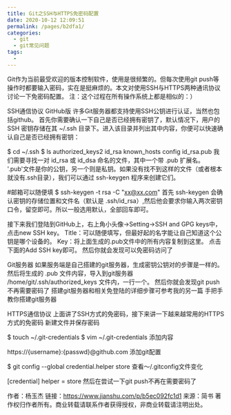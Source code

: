 ```yaml
---
title: Git之SSH与HTTPS免密码配置
date: 2020-10-12 12:09:51
permalink: /pages/b2dfa1/
categories:
  - git
  - git常见问题
tags:
  - 
---
```

<!--
 * @Author: 中箭的吴起
 * @Date: 2020-07-29 00:04:59
 * @LastEditTime: 2020-07-29 00:04:59
 * @LastEditors: 中箭的吴起
 * @Description: 
 * @FilePath: \科技文章c:\Users\admin\OneDrive\studybook\linux\git\git常见问题\Git之SSH与HTTPS免密码配置.md
 * @日行一善，每日一码
--> 
Git作为当前最受欢迎的版本控制软件，使用是很频繁的。但每次使用git push等操作时都要输入密码，实在是挺麻烦的。本文对使用SSH与HTTPS两种通讯协议讨论一下免密码配置。
注：这个过程在所有操作系统上都是相似的：）

SSH通信协议
GitHub版
许多Git服务器都支持使用SSH公钥进行认证，当然也包括github。
首先你需要确认一下自己是否已经拥有密钥了，默认情况下，用户的 SSH 密钥存储在其 ~/.ssh 目录下。进入该目录并列出其中内容，你便可以快速确认自己是否已经拥有密钥：

$ cd ~/.ssh
$ ls
authorized_keys2  id_rsa       known_hosts
config            id_rsa.pub
我们需要寻找一对 id_rsa 或 id_dsa 命名的文件，其中一个带 .pub 扩展名。 '.pub'文件是你的公钥，另一个则是私钥。如果没有找不到这样的文件（或者根本就没有.ssh目录），我们可以通过 ssh-keygen 程序来创建它们。

#邮箱可以随便填
$ ssh-keygen -t rsa -C "xx@xx.com"
首先 ssh-keygen 会确认密钥的存储位置和文件名（默认是 .ssh/id_rsa）,然后他会要求你输入两次密钥口令，留空即可。所以一般选用默认，全部回车即可。

接下来我们登陆到GitHub上，右上角小头像->Setting->SSH and GPG keys中，点击new SSH key。
Title：可以随便填写，但最好起的名字能让自己知道这个公钥是哪个设备的。
Key：将上面生成的.pub文件中的所有内容复制到这里。
点击下面的Add SSH key即可。
然后你就会发现可以免密码访问了

Git服务器
如果服务端是自己搭建的git服务器，生成密钥公钥对的步骤是一样的。
然后将生成的 .pub 文件内容，导入到git服务器 /home/git/.ssh/authorized_keys 文件内，一行一个。
然后你就会发现git push 不再需要密码了
搭建git服务器和相关免登陆的详细步骤可参考我的另一篇 手把手教你搭建git服务器

HTTPS通信协议
上面讲了SSH方式的免密码，接下来讲一下越来越常用的HTTPS方式的免密码
新建文件并保存密码

$ touch ~/.git-credentials
$ vim ~/.git-credentials
添加内容

https://{username}:{passwd}@github.com
添加git配置

$ git config --global credential.helper store
查看～/.gitconfig文件变化

[credential]
    helper = store
然后在尝试一下git push不再在需要密码了

作者：杨玉杰
链接：https://www.jianshu.com/p/b5ec092fc1d1
来源：简书
著作权归作者所有。商业转载请联系作者获得授权，非商业转载请注明出处。
